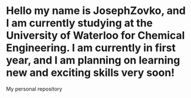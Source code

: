 # Hello my name is JosephZovko, and I am currently studying at the University of Waterloo for Chemical Engineering. I am currently in first year, and I am planning on learning new and exciting skills very soon!
My personal repository
